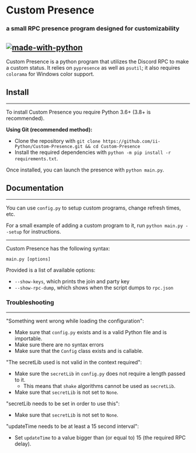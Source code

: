 # Custom Presence
### a small RPC presence program designed for customizability
[![made-with-python](https://img.shields.io/badge/Made%20with-Python-1f425f.svg)](https://www.python.org)
---

Custom Presence is a python program that utilizes the Discord RPC to make a custom status.
It relies on `pypresence` as well as `psutil`; it also requires `colorama` for Windows color support.

## Install
---
To install Custom Presence you require Python 3.6+ (3.8+ is recommended).

**Using Git (recommended method):**
  - Clone the repository with `git clone https://github.com/ii-Python/Custom-Presence.git && cd Custom-Presence`
  - Install the required dependencies with `python -m pip install -r requirements.txt`.

Once installed, you can launch the presence with `python main.py`.

## Documentation
---

You can use `config.py` to setup custom programs, change refresh times, etc.

For a small example of adding a custom program to it, run `python main.py --setup` for instructions.


---
Custom Presence has the following syntax:
```
main.py [options]
```

Provided is a list of available options:
  - `--show-keys`, which prints the join and party key
  - `--show-rpc-dump`, which shows when the script dumps to `rpc.json`

### Troubleshooting
---

"Something went wrong while loading the configuration":
  - Make sure that `config.py` exists and is a valid Python file and is importable.
  - Make sure there are no syntax errors
  - Make sure that the `Config` class exists and is callable.

"The secretLib used is not valid in the context required":
  - Make sure the `secretLib` in `config.py` does not require a length passed to it.
    - This means that `shake` algorithms cannot be used as `secretLib`.
  - Make sure that `secretLib` is not set to `None`.

"secretLib needs to be set in order to use this":
  - Make sure that `secretLib` is not set to `None`.

"updateTime needs to be at least a 15 second interval":
  - Set `updateTime` to a value bigger than (or equal to) 15 (the required RPC delay).
